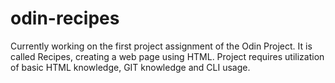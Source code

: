 # odin-recipes

Currently working on the first project assignment of the Odin Project.
It is called Recipes, creating a web page using HTML.
Project requires utilization of basic HTML knowledge, GIT knowledge and CLI usage.
